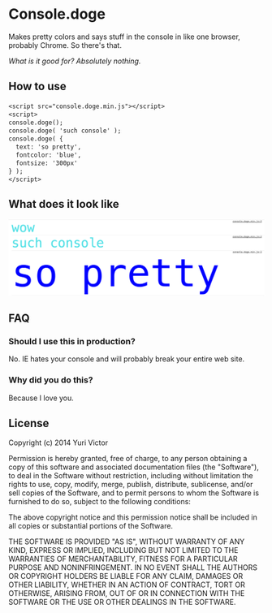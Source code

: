 # Console.doge
Makes pretty colors and says stuff in the console in like one browser, probably Chrome. So there's that.

_What is it good for? Absolutely nothing._

## How to use

```
<script src="console.doge.min.js"></script>
<script>
console.doge();
console.doge( 'such console' );
console.doge( {
  text: 'so pretty',
  fontcolor: 'blue',
  fontsize: '300px'
} );
</script>
```

## What does it look like
![i'm a picture of a console](example.png)

## FAQ

### Should I use this in production?
No. IE hates your console and will probably break your entire web site.

### Why did you do this?
Because I love you.

## License
Copyright (c) 2014 Yuri Victor

Permission is hereby granted, free of charge, to any person obtaining a copy
of this software and associated documentation files (the "Software"), to deal
in the Software without restriction, including without limitation the rights
to use, copy, modify, merge, publish, distribute, sublicense, and/or sell
copies of the Software, and to permit persons to whom the Software is
furnished to do so, subject to the following conditions:

The above copyright notice and this permission notice shall be included in
all copies or substantial portions of the Software.

THE SOFTWARE IS PROVIDED "AS IS", WITHOUT WARRANTY OF ANY KIND, EXPRESS OR
IMPLIED, INCLUDING BUT NOT LIMITED TO THE WARRANTIES OF MERCHANTABILITY,
FITNESS FOR A PARTICULAR PURPOSE AND NONINFRINGEMENT. IN NO EVENT SHALL THE
AUTHORS OR COPYRIGHT HOLDERS BE LIABLE FOR ANY CLAIM, DAMAGES OR OTHER
LIABILITY, WHETHER IN AN ACTION OF CONTRACT, TORT OR OTHERWISE, ARISING FROM,
OUT OF OR IN CONNECTION WITH THE SOFTWARE OR THE USE OR OTHER DEALINGS IN
THE SOFTWARE.
